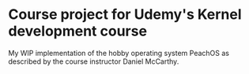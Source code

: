 # Course project for Udemy's Kernel development course
My WIP implementation of the hobby operating system PeachOS as described by the course instructor Daniel McCarthy.
